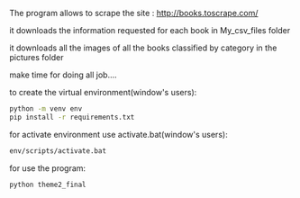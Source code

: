 The program allows to scrape the site : http://books.toscrape.com/

it downloads the information requested for each book in My_csv_files folder

it downloads all the images of all the books classified by category in the pictures folder

make time for doing all job....




to create the virtual environment(window's users):
```sh
python -m venv env
pip install -r requirements.txt
```

for activate environment use activate.bat(window's users):
```sh
env/scripts/activate.bat
```

for use the program:

```sh
python theme2_final
```
